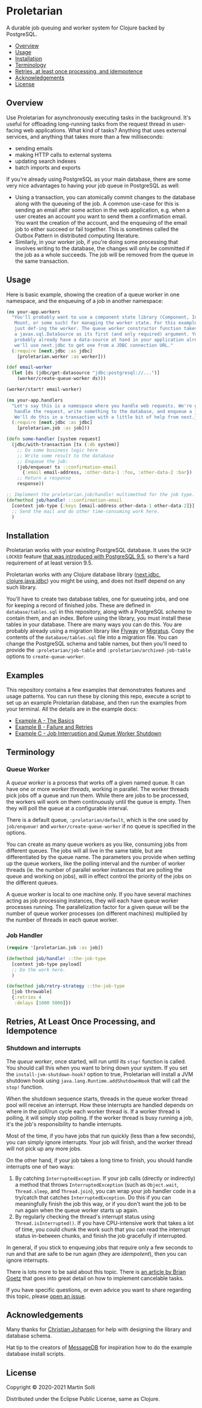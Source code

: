 # Proletarian

A durable job queuing and worker system for Clojure backed by PostgreSQL.

* [Overview](#overview)
* [Usage](#usage)
* [Installation](#installation)
* [Terminology](#terminology)
* [Retries, at least once processing, and idempotence](#retries-at-least-once-processing-and-idempotence)
* [Acknowledgements](#acknowledgements)
* [License](#license)

## Overview

Use Proletarian for asynchronously executing tasks in the background. It's
useful for offloading long-running tasks from the request thread in user-facing
web applications. What kind of tasks? Anything that uses external services, and
anything that takes more than a few milliseconds:

- sending emails
- making HTTP calls to external systems
- updating search indexes
- batch imports and exports

If you're already using PostgreSQL as your main database, there are some very
nice advantages to having your job queue in PostgreSQL as well:

- Using a transaction, you can atomically commit changes to the database along
  with the queueing of the job. A common use-case for this is sending an email
  after some action in the web application, e.g. when a user creates an account
  you want to send them a confirmation email. You want the creation of the
  account, and the enqueuing of the email job to either succeed or fail
  together. This is sometimes called the Outbox Pattern in distributed computing
  literature.
- Similarly, in your worker job, if you're doing some processing that involves
  writing to the database, the changes will only be committed if the job as a
  whole succeeds. The job will be removed from the queue in the same
  transaction.

## Usage

Here is basic example, showing the creation of a queue worker in one namespace,
and the enqueuing of a job in another namespace:

```clojure
(ns your-app.workers
  "You'll probably want to use a component state library (Component, Integrant,
   Mount, or some such) for managing the worker state. For this example we're
   just def-ing the worker. The queue worker constructor function takes
   a javax.sql.DataSource as its first (and only required) argument. You
   probably already have a data-source at hand in your application already. Here
   we'll use next.jdbc to get one from a JDBC connection URL."
  (:require [next.jdbc :as jdbc]
    [proletarian.worker :as worker]))

(def email-worker
  (let [ds (jdbc/get-datasource "jdbc:postgresql://...")]
    (worker/create-queue-worker ds)))

(worker/start! email-worker)
```

```clojure
(ns your-app.handlers
  "Let's say this is a namespace where you handle web requests. We're going to
   handle the request, write something to the database, and enqueue a job.
   We'll do this in a transaction with a little bit of help from next.jdbc."
  (:require [next.jdbc :as jdbc]
    [proletarian.job :as job]))

(defn some-handler [system request]
  (jdbc/with-transaction [tx (:db system)]
    ;; Do some business logic here
    ;; Write some result to the database
    ;; Enqueue the job:
    (job/enqueue! tx ::confirmation-email
      {:email email-address, :other-data-1 :foo, :other-data-2 :bar})
    ;; Return a response
    response))

;; Implement the proletarian.job/handle! multimethod for the job type.
(defmethod job/handle! ::confirmation-email
  [context job-type {:keys [email-address other-data-1 other-data-2]}]
  ;; Send the mail and do other time-consuming work here.
  )
```

## Installation

Proletarian works with your existing PostgreSQL database. It uses
the `SKIP LOCKED`
feature [that was introduced with PostgreSQL 9.5](https://www.2ndquadrant.com/en/blog/what-is-select-skip-locked-for-in-postgresql-9-5/),
so there's a hard requirement of at least version 9.5.

Proletarian works with any Clojure database library
([next.jdbc](https://github.com/seancorfield/next-jdbc),
[clojure.java.jdbc](https://github.com/clojure/java.jdbc)) you might be using,
and does not itself depend on any such library.

You'll have to create two database tables, one for queueing jobs, and one for
keeping a record of finished jobs. These are defined in `database/tables.sql` in
this repository, along with a PostgreSQL _schema_ to contain them, and an index.
Before using the library, you must install these tables in your database. There
are many ways you can do this. You are probably already using a migration
library like [Flyway](https://flywaydb.org/) or
[Migratus](https://github.com/yogthos/migratus). Copy the contents of the
`database/tables.sql` file into a migration file. You can change the PostgreSQL
schema and table names, but then you'll need to provide the
`:proletarian/job-table` and `:proletarian/archived-job-table` options to
`create-queue-worker`.

## Examples

This repository contains a few examples that demonstrates features and usage
patterns. You can run these by cloning this repo, execute a script to set up an
example Proletarian database, and then run the examples from your terminal. All
the details are in the example docs:

- [Example A - The Basics](./doc/example-a.md)
- [Example B - Failure and Retries](./doc/example-b.md)
- [Example C - Job Interruption and Queue Worker Shutdown](./doc/example-c.md)

## Terminology

### Queue Worker

A _queue worker_ is a process that works off a given named queue. It can have
one or more _worker threads_, working in parallel. The worker threads pick jobs
off a queue and run them. While there are jobs to be processed, the workers will
work on them continuously until the queue is empty. Then they will poll the
queue at a configurable interval.

There is a default queue, `:proletarian/default`, which is the one used by
`job/enqueue!` and `worker/create-queue-worker` if no queue is specified in the
options.

You can create as many queue workers as you like, consuming jobs from different
queues. The jobs will all live in the same table, but are differentiated by the
queue name. The parameters you provide when setting up the queue workers, like
the polling interval and the number of worker threads (ie. the number of
parallel worker instances that are polling the queue and working on jobs), will
in effect control the priority of the jobs on the different queues.

A queue worker is local to one machine only. If you have several machines acting
as job processing instances, they will each have queue worker processes running.
The parallelization factor for a given queue will be the number of queue worker
processes (on different machines) multiplied by the number of threads in each
queue worker.

### Job Handler

```clojure
(require '[proletarian.job :as job])

(defmethod job/handle! ::the-job-type
  [context job-type payload]
  ;; Do the work here.
  )

(defmethod job/retry-strategy ::the-job-type
  [job throwable]
  {:retries 4
   :delays [1000 5000]})
```

## Retries, At Least Once Processing, and Idempotence

### Shutdown and interrupts

The _queue worker_, once started, will run until its `stop!` function is called.
You should call this when you want to bring down your system. If you set the
`install-jvm-shutdown-hook?` option to true, Proletarian will install a JVM
shutdown hook using `java.lang.Runtime.addShutdownHook`
that will call the `stop!` function.

When the shutdown sequence starts, threads in the queue worker thread pool will
receive an interrupt. How these interrupts are handled depends on where in the
poll/run cycle each worker thread is. If a worker thread is polling, it will
simply stop polling. If the worker thread is busy running a job, it's the job's
responsibility to handle interrupts.

Most of the time, if you have jobs that run quickly (less than a few seconds),
you can simply ignore interrupts. Your job will finish, and the worker thread
will not pick up any more jobs.

On the other hand, if your job takes a long time to finish, you should handle
interrupts one of two ways:

1. By catching `InterruptedException`. If your job calls (directly or
   indirectly) a method that throws `InterruptedException`
   (such as `Object.wait`, `Thread.sleep`, and `Thread.join`), you can wrap your
   job handler code in a try/catch that catches `InterruptedException`. Do this
   if you can meaningfully finish the job this way, or if you don't want the job
   to be run again when the queue worker starts up again.
2. By regularly checking the thread's interrupt status
   using `Thread.isInterrupted()`. If you have CPU-intensive work that takes a
   lot of time, you could chunk the work such that you can read the interrupt
   status in-between chunks, and finish the job gracefully if interrupted.

In general, if you stick to enqueuing jobs that require only a few seconds to
run and that are safe to be run again (they are _idempotent_), then you can
ignore interrupts.

There is lots more to be said about this topic. There
is [an article by Brian Goetz](https://www.ibm.com/developerworks/library/j-jtp05236/index.html)
that goes into great detail on how to implement cancelable tasks.

If you have specific questions, or even advice you want to share regarding this
topic, please [open an issue](https://github.com/msolli/proletarian/issues).

## Acknowledgements

Many thanks for [Christian Johansen](https://github.com/cjohansen/) for help
with designing the library and database schema.

Hat tip to the creators of [MessageDB](https://github.com/message-db/message-db)
for inspiration how to do the example database install scripts.

## License

Copyright © 2020-2021 Martin Solli

Distributed under the Eclipse Public License, same as Clojure.
